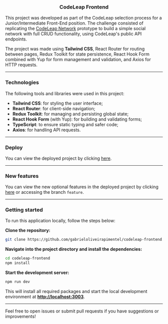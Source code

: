 <h3 align="center">
  CodeLeap Frontend
</h3>

This project was developed as part of the CodeLeap selection process for a Junior/Intermediate Front-End position. The challenge consisted of replicating the [CodeLeap Network](https://www.figma.com/design/0OQWLQmU14SF2cDhHPJ2sx/CodeLeap-Engineering-Test) prototype to build a simple social network with full CRUD functionality, using CodeLeap's public API endpoints.

The project was made using <b>Tailwind CSS</b>, React Router for routing between pages, Redux Toolkit for state persistence, React Hook Form combined with Yup for form management and validation, and Axios for HTTP requests.

---

### Technologies 
The following tools and libraries were used in this project:

- <b>Tailwind CSS</b>: for styling the user interface;
- <b>React Router</b>: for client-side navigation;
- <b>Redux Toolkit</b>: for managing and persisting global state;
- <b>React Hook Form</b> (with Yup): for building and validating forms;
- <b>TypeScript</b>: to ensure static typing and safer code;
- <b>Axios</b>: for handling API requests.

---

### Deploy
You can view the deployed project by clicking [here](https://codeleap-frontend-seven.vercel.app/).

---

### New features
You can view the new optional features in the deployed project by clicking [here](https://codeleap-frontend-seven-features.vercel.app) or accessing the branch ```feature```.

---

### Getting started

To run this application locally, follow the steps below:

**Clone the repository:**

```bash
git clone https://github.com/gabrieloliveirapimentel/codeleap-frontend.git
```

**Navigate into the project directory and install the dependencies:**
```bash
cd codeleap-frontend
npm install
```

**Start the development server:**
```bash
npm run dev
```

This will install all required packages and start the local development environment at [**http://localhost:3003**](http://localhost:3003).


---
Feel free to open issues or submit pull requests if you have suggestions or improvements!